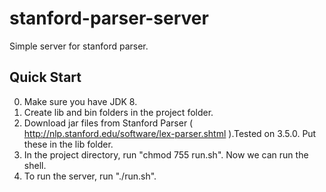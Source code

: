 stanford-parser-server
======================

Simple server for stanford parser.

Quick Start
-----------

0. Make sure you have JDK 8.
1. Create lib and bin folders in the project folder.
2. Download jar files from Stanford Parser ( http://nlp.stanford.edu/software/lex-parser.shtml ).Tested on 3.5.0.
Put these in the lib folder.
3. In the project directory, run "chmod 755 run.sh". Now we can run the shell.
4. To run the server, run "./run.sh".
